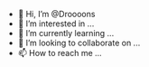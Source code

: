 - 👋 Hi, I’m @Droooons
- 👀 I’m interested in ...
- 🌱 I’m currently learning ...
- 💞️ I’m looking to collaborate on ...
- 📫 How to reach me ...

<!---
Droooons/Droooons is a ✨ special ✨ repository because its `README.md` (this file) appears on your GitHub profile.
You can click the Preview link to take a look at your changes.
--->
